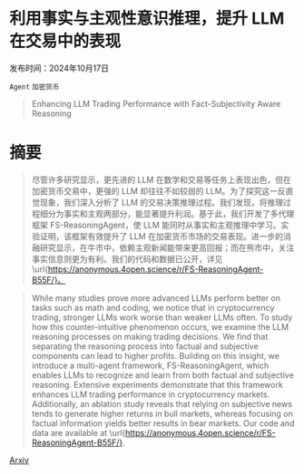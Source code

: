 # 利用事实与主观性意识推理，提升 LLM 在交易中的表现

发布时间：2024年10月17日

`Agent` `加密货币`

> Enhancing LLM Trading Performance with Fact-Subjectivity Aware Reasoning

# 摘要

> 尽管许多研究显示，更先进的 LLM 在数学和交易等任务上表现出色，但在加密货币交易中，更强的 LLM 却往往不如较弱的 LLM。为了探究这一反直觉现象，我们深入分析了 LLM 的交易决策推理过程。我们发现，将推理过程细分为事实和主观两部分，能显著提升利润。基于此，我们开发了多代理框架 FS-ReasoningAgent，使 LLM 能同时从事实和主观推理中学习。实验证明，该框架有效提升了 LLM 在加密货币市场的交易表现。进一步的消融研究显示，在牛市中，依赖主观新闻能带来更高回报；而在熊市中，关注事实信息则更为有利。我们的代码和数据已公开，详见 \url{https://anonymous.4open.science/r/FS-ReasoningAgent-B55F/}。

> While many studies prove more advanced LLMs perform better on tasks such as math and coding, we notice that in cryptocurrency trading, stronger LLMs work worse than weaker LLMs often. To study how this counter-intuitive phenomenon occurs, we examine the LLM reasoning processes on making trading decisions. We find that separating the reasoning process into factual and subjective components can lead to higher profits. Building on this insight, we introduce a multi-agent framework, FS-ReasoningAgent, which enables LLMs to recognize and learn from both factual and subjective reasoning. Extensive experiments demonstrate that this framework enhances LLM trading performance in cryptocurrency markets. Additionally, an ablation study reveals that relying on subjective news tends to generate higher returns in bull markets, whereas focusing on factual information yields better results in bear markets. Our code and data are available at \url{https://anonymous.4open.science/r/FS-ReasoningAgent-B55F/}.

[Arxiv](https://arxiv.org/abs/2410.12464)